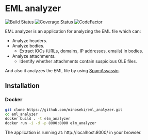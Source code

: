 # EML analyzer

[![Build Status](https://travis-ci.com/ninoseki/eml_analyzer.svg?branch=master)](https://travis-ci.com/ninoseki/eml_analyzer)
[![Coverage Status](https://coveralls.io/repos/github/ninoseki/eml_analyzer/badge.svg?branch=master)](https://coveralls.io/github/ninoseki/eml_analyzer?branch=master)
[![CodeFactor](https://www.codefactor.io/repository/github/ninoseki/eml_analyzer/badge)](https://www.codefactor.io/repository/github/ninoseki/eml_analyzer)

EML analyzer is an application for analyzing the EML file which can:

- Analyze headers.
- Analyze bodies.
  - Extract IOCs (URLs, domains, IP addresses, emails) in bodies.
- Analyze attachments.
  - Identify whether attachments contain suspicious OLE files.

And also it analyzes the EML file by using [SpamAssassin](https://spamassassin.apache.org/).

## Installation

### Docker

```bash
git clone https://github.com/ninoseki/eml_analyzer.git
cd eml_analyzer
docker build . -t elm_analyzer
docker run -i -d -p 8000:8000 elm_analyzer
```

The application is running at: http://localhost:8000/ in your browser.
